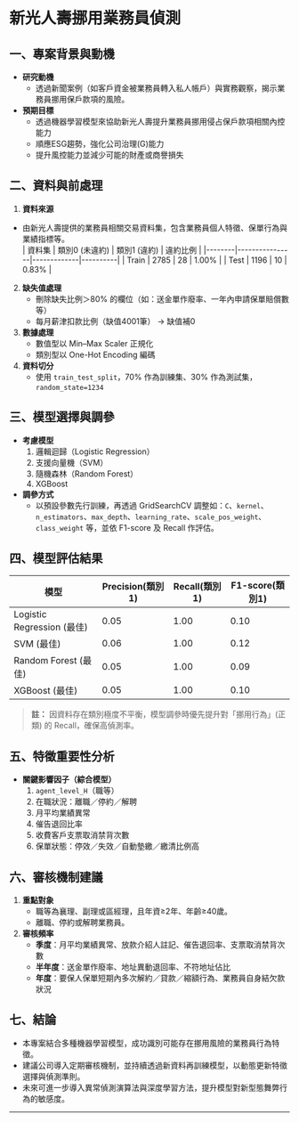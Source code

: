 # 新光人壽挪用業務員偵測

## 一、專案背景與動機
- **研究動機**  
  - 透過新聞案例（如客戶資金被業務員轉入私人帳戶）與實務觀察，揭示業務員挪用保戶款項的風險。  
- **預期目標**
  - 透過機器學習模型來協助新光人壽提升業務員挪用侵占保戶款項相關內控能力
   - 順應ESG趨勢，強化公司治理(G)能力
   - 提升風控能力並減少可能的財產或商譽損失
## 二、資料與前處理
1. **資料來源**  
- 由新光人壽提供的業務員相關交易資料集，包含業務員個人特徵、保單行為與業績指標等。  
   | 資料集 | 類別0 (未違約) | 類別1 (違約) | 違約比例 |
   |--------|----------------|-------------|----------|
   | Train  | 2785           | 28          | 1.00%    |
   | Test   | 1196           | 10          | 0.83%    |
2. **缺失值處理**  
   - 刪除缺失比例＞80% 的欄位（如：送金單作廢率、一年內申請保單賠償數等）
   - 每月薪津扣款比例（缺值4001筆） → 缺值補0
3. **數據處理** 
   - 數值型以 Min–Max Scaler 正規化
   - 類別型以 One-Hot Encoding 編碼
3. **資料切分**  
   - 使用 `train_test_split`，70% 作為訓練集、30% 作為測試集，`random_state=1234`

## 三、模型選擇與調參
- **考慮模型**  
  1. 邏輯迴歸（Logistic Regression）  
  2. 支援向量機（SVM）  
  3. 隨機森林（Random Forest）  
  4. XGBoost  
- **調參方式**  
  - 以預設參數先行訓練，再透過 GridSearchCV 調整如：`C`、`kernel`、`n_estimators`、`max_depth`、`learning_rate`、`scale_pos_weight`、`class_weight` 等，並依 F1-score 及 Recall 作評估。

## 四、模型評估結果
| 模型            | Precision(類別1) | Recall(類別1) | F1-score(類別1) |
|-----------------|------------------|---------------|-----------------|
| Logistic Regression (最佳) | 0.05             | 1.00          | 0.10            |
| SVM (最佳)       | 0.06             | 1.00          | 0.12            |
| Random Forest (最佳) | 0.05             | 1.00          | 0.09            |
| XGBoost (最佳)   | 0.05             | 1.00          | 0.10            |

> **註：** 因資料存在類別極度不平衡，模型調參時優先提升對「挪用行為」(正類) 的 Recall，確保高偵測率。

## 五、特徵重要性分析
- **關鍵影響因子（綜合模型）**  
  1. `agent_level_H`（職等）  
  2. 在職狀況：離職／停約／解聘  
  3. 月平均業績異常  
  4. 催告退回比率  
  5. 收費客戶支票取消禁背次數  
  6. 保單狀態：停效／失效／自動墊繳／繳清比例高

## 六、審核機制建議
1. **重點對象**  
   - 職等為襄理、副理或區經理，且年資≥2年、年齡≥40歲。  
   - 離職、停約或解聘業務員。  
2. **審核頻率**  
   - **季度**：月平均業績異常、放款介紹人註記、催告退回率、支票取消禁背次數  
   - **半年度**：送金單作廢率、地址異動退回率、不符地址佔比  
   - **年度**：要保人保單短期內多次解約／貸款／縮額行為、業務員自身結欠款狀況  

## 七、結論
- 本專案結合多種機器學習模型，成功識別可能存在挪用風險的業務員行為特徵。  
- 建議公司導入定期審核機制，並持續透過新資料再訓練模型，以動態更新特徵選擇與偵測準則。  
- 未來可進一步導入異常偵測演算法與深度學習方法，提升模型對新型態舞弊行為的敏感度。

---
